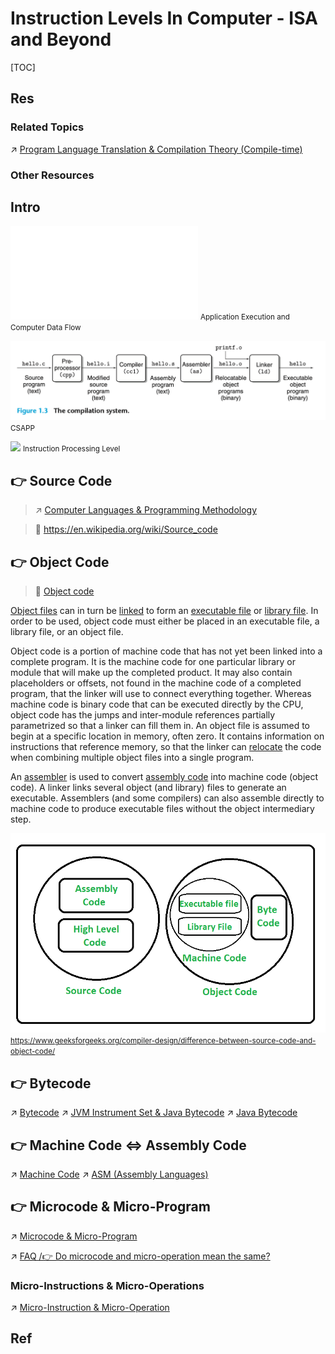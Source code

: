 # Instruction Levels In Computer - ISA and Beyond

[TOC]



## Res
### Related Topics
↗ [Program Language Translation & Compilation Theory (Compile-time)](../../../../../🛣️%20Program%20Compilation%20&%20Execution/🚮%20Program%20Language%20Translation%20&%20Compilation%20Theory%20(Compile-time)/Program%20Language%20Translation%20&%20Compilation%20Theory%20(Compile-time).md)


### Other Resources



## Intro
![application_execution_and_computer_data_flow.excalidraw | 800](../../../../../../../Assets/Illustrations/Computer%20System/application_execution_and_computer_data_flow.excalidraw.md)
<small>Application Execution and Computer Data Flow</small>

![](../../../../../../../Assets/Pics/Screenshot%202023-10-13%20at%2012.54.00PM.png)
<small>CSAPP</small>

![](../../../../../../../../Assets/Pics/Screenshot%202023-03-21%20at%209.12.25%20PM.png)
<small>Instruction Processing Level</small>



## 👉 Source Code
> ↗ [Computer Languages & Programming Methodology](../../../../../👩‍💻%20Computer%20Languages%20&%20Programming%20Methodology/Computer%20Languages%20&%20Programming%20Methodology.md)

> 🔗 https://en.wikipedia.org/wiki/Source_code



## 👉 Object Code
> 🔗 [Object code](https://en.wikipedia.org/wiki/Object_code "Object code")

[Object files](https://en.wikipedia.org/wiki/Object_file "Object file") can in turn be [linked](https://en.wikipedia.org/wiki/Linker_\(computing\) "Linker (computing)") to form an [executable file](https://en.wikipedia.org/wiki/Executable_file "Executable file") or [library file](https://en.wikipedia.org/wiki/Library_\(computing\) "Library (computing)"). In order to be used, object code must either be placed in an executable file, a library file, or an object file.

Object code is a portion of machine code that has not yet been linked into a complete program. It is the machine code for one particular library or module that will make up the completed product. It may also contain placeholders or offsets, not found in the machine code of a completed program, that the linker will use to connect everything together. Whereas machine code is binary code that can be executed directly by the CPU, object code has the jumps and inter-module references partially parametrized so that a linker can fill them in. An object file is assumed to begin at a specific location in memory, often zero. It contains information on instructions that reference memory, so that the linker can [relocate](https://en.wikipedia.org/wiki/Relocation_\(computing\) "Relocation (computing)") the code when combining multiple object files into a single program.

An [assembler](https://en.wikipedia.org/wiki/Assembler_\(computing\) "Assembler (computing)") is used to convert [assembly code](https://en.wikipedia.org/wiki/Assembly_code "Assembly code") into machine code (object code). A linker links several object (and library) files to generate an executable. Assemblers (and some compilers) can also assemble directly to machine code to produce executable files without the object intermediary step.

![](../../../../../../../Assets/Pics/Pasted%20image%2020250909225722.png)
<small><a>https://www.geeksforgeeks.org/compiler-design/difference-between-source-code-and-object-code/</a></small>



## 👉 Bytecode
↗ [Bytecode](Bytecode.md)
↗ [JVM Instrument Set & Java Bytecode](../../RISC%20(Reduced%20Instruction%20Set%20Computer)/JVM%20Instrument%20Set%20&%20Java%20Bytecode/JVM%20Instrument%20Set%20&%20Java%20Bytecode.md)
↗ [Java Bytecode](../../../../../👩‍💻%20Computer%20Languages%20&%20Programming%20Methodology/ASM%20(Assembly%20Languages)/🌙%20Hardware-Independent%20ASM%20&%20Bytecode%20Sets/Java%20Bytecode/Java%20Bytecode.md)



## 👉 Machine Code <=> Assembly Code 
↗ [Machine Code](Machine%20Code.md)
↗ [ASM (Assembly Languages)](../../../../../👩‍💻%20Computer%20Languages%20&%20Programming%20Methodology/ASM%20(Assembly%20Languages)/ASM%20(Assembly%20Languages).md)



## 👉 Microcode & Micro-Program
↗ [Microcode & Micro-Program](Microcode%20&%20Micro-Program.md)

↗ [FAQ /👉 Do microcode and micro-operation mean the same?](../../../../Firmware%20and%20Computer%20(OS)%20Booting/FAQ.md#👉%20Do%20microcode%20and%20micro-operation%20mean%20the%20same?)


### Micro-Instructions & Micro-Operations
↗ [Micro-Instruction & Micro-Operation](Micro-Instruction%20&%20Micro-Operation.md)



## Ref
[Difference Between Source Code and Object Code]: https://www.geeksforgeeks.org/compiler-design/difference-between-source-code-and-object-code/
